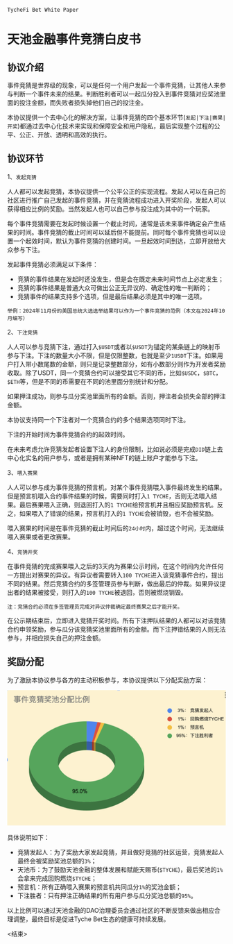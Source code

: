 `TycheFi Bet White Paper`

# 天池金融事件竞猜白皮书

## 协议介绍

事件竞猜是世界级的现象，可以是任何一个用户发起一个事件竞猜，让其他人来参与判断一个事件未来的结果。判断胜利者可以一起瓜分投入到事件竞猜对应奖池里面的投注金额，而失败者损失掉他们自己的投注金。

本协议提供一个去中心化的解决方案，让事件竞猜的四个基本环节(`发起|下注|赛果|开奖`)都通过去中心化技术来实现和保障安全和用户隐私，最后实现整个过程的公平、公正、开放、透明和高效的执行。

## 协议环节

1、`发起竞猜`

人人都可以发起竞猜，本协议提供一个公平公正的实现流程。发起人可以在自己的社区进行推广自己发起的事件竞猜，并在竞猜流程成功进入开奖阶段，发起人可以获得相应比例的奖励。当然发起人也可以自己参与投注成为其中的一个玩家。

每个事件竞猜需要在发起时候设置一个截止时间，通常是该未来事件确定会产生结果的时间。事件竞猜的截止时间可以延后但不能提前。同时每个事件竞猜也可以设置一个起效时间，默认为事件竞猜的创建时间。一旦起效时间到达，立即开放给大众参与下注。

发起事件竞猜必须满足以下条件：

- 竞猜的事件结果在发起时还没发生，但是会在既定未来时间节点上必定发生；
- 竞猜的事件结果是普通大众可做出公正无异议的、确定性的唯一判断的；
- 竞猜事件的结果支持多个选项，但是最后结果必须是其中的唯一选项。

```
举例：2024年11月份的美国总统大选选举结果可以作为一个事件竞猜的范例（本文在2024年10月编写）
```

2、`下注竞猜`

人人可以参与竞猜下注，通过打入`$USDT`或者以`$USDT`为锚定的某条链上的映射币参与下注。下注的数量大小不限，但是仅限整数，也就是至少`1USDT`下注。如果用户打入带小数尾数的金额，则只是记录整数部分，如有小数部分则作为开发者奖励收取。除了USDT，同一个竞猜合约可以接受其它不同的币，比如`$USDC`，`$BTC`，`$ETH`等，但是不同的币需要在不同的池里面分别统计和分配。

如果押注成功，则参与瓜分奖池里面所有的金额。否则，押注者会损失全部的押注金额。

本协议支持同一个下注者对一个竞猜合约的多个结果选项同时下注。

下注的开始时间为事件竞猜合约的起效时间。

在未来考虑允许竞猜发起者设置下注人的身份限制，比如说必须是完成`DID`链上去中心化实名的用户参与，或者是拥有某种NFT的链上账户才能参与下注。

3、`喂入赛果`

人人可以参与成为事件竞猜的预言机，对某个事件竞猜喂入事件最终发生的结果。但是预言机喂入合约事件结果的时候，需要同时打入`1 TYCHE`，否则无法喂入结果。最后赛果喂入正确，则退回打入的`1 TYCHE`给预言机并且相应奖励预言机。反之，如果喂入了错误的结果，预言机打入的`1 TYCHE`会被销毁，也不会被奖励。

喂入赛果的时间是在事件竞猜的截止时间后的`24小时`内，超过这个时间，无法继续喂入赛果或者更改赛果。

4、`竞猜开奖`

在事件竞猜的完成赛果喂入之后的3天内为赛果公示时间，在这个时间内允许任何一方提出对赛果的异议。有异议者需要转入`100 TYCHE`进入该竞猜事件合约，提出不同的结果。然后竞猜合约的多签管理员参与判断，做出最后的仲裁。如果异议提出者的结果被接受，则打入的`100 TYCHE`被退回，否则被燃烧销毁。

```
注：竞猜合约必须在多签管理员完成对异议仲裁确定最终赛果之后才能开奖。
```

在公示期结束后，立即进入竞猜开奖时间。所有下注押队结果的人都可以对该竞猜合约申领奖励，参与瓜分该竞猜奖池里面所有的金额。而下注押错结果的人则无法参与，并相应损失自己的押注金额。

## 奖励分配

为了激励本协议参与各方的主动积极参与，本协议提供以下分配奖励方案：
<p align="center">
<img width="640" src="../resources/bet_reward_distribution_ratio.png" />
</p>

具体说明如下：
- 竞猜发起人：为了奖励大家发起竞猜，并且做好竞猜的社区运营，竞猜发起人最终会被奖励奖池总额的`3%`；
- 天池币：为了鼓励天池金融的整体发展和赋能天赐币(`$TYCHE`)，最后奖池的`1%`会拿来完成回购燃烧`$TYCHE`；
- 预言机：所有正确喂入赛果的预言机共同瓜分`1%`的奖池金额；
- 下注胜者：只有押注正确结果的所有用户参与瓜分奖池总额的`95%`。

以上比例可以通过天池金融的DAO治理委员会通过社区的不断反馈来做出相应合理调整，最终目标是促进Tyche Bet生态的健康可持续发展。

<结束>